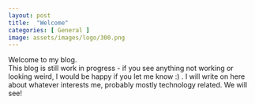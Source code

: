 ```yaml
---
layout: post
title:  "Welcome"
categories: [ General ]
image: assets/images/logo/300.png
---
```

Welcome to my blog.  
This blog is still work in progress - if you see anything not working or looking weird, I would be happy if you let me know :) . 
I will write on here about whatever interests me, probably mostly technology related. We will see!